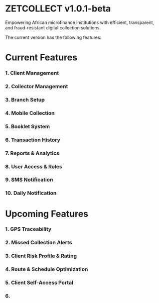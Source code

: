 # ZETCOLLECT v1.0.1-beta

Empowering African microfinance institutions with efficient, transparent, and fraud-resistant digital collection solutions.

The current version has the following features:

# Current Features

### 1. Client Management
### 2. Collector Management
### 3. Branch Setup
### 4. Mobile Collection
### 5. Booklet System
### 6. Transaction History
### 7. Reports & Analytics
### 8. User Access & Roles
### 9. SMS Notification
### 10. Daily Notification


# Upcoming Features

### 1. GPS Traceability
### 2. Missed Collection Alerts
### 3. Client Risk Profile & Rating
### 4. Route & Schedule Optimization
### 5. Client Self-Access Portal 
### 6. 